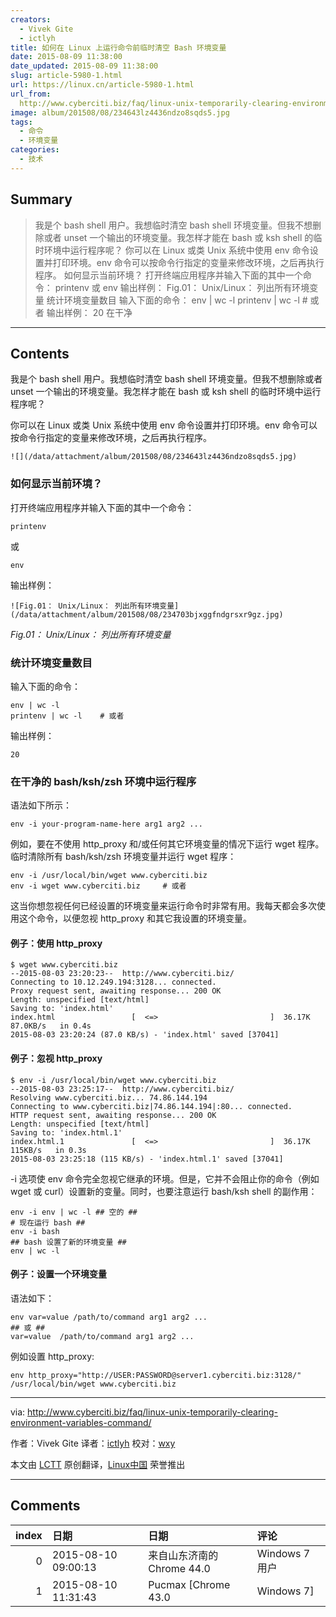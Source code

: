```yaml
---
creators:
  - Vivek Gite
  - ictlyh
title: 如何在 Linux 上运行命令前临时清空 Bash 环境变量
date: 2015-08-09 11:38:00
date_updated: 2015-08-09 11:38:00
slug: article-5980-1.html
url: https://linux.cn/article-5980-1.html
url_from: 
  http://www.cyberciti.biz/faq/linux-unix-temporarily-clearing-environment-variables-command/
image: album/201508/08/234643lz4436ndzo8sqds5.jpg
tags:
  - 命令
  - 环境变量
categories:
  - 技术
---
```


## Summary

> 我是个 bash shell 用户。我想临时清空 bash shell 环境变量。但我不想删除或者 unset 一个输出的环境变量。我怎样才能在 bash 或 ksh shell 的临时环境中运行程序呢？ 你可以在 Linux 或类 Unix 系统中使用 env 命令设置并打印环境。env 命令可以按命令行指定的变量来修改环境，之后再执行程序。  如何显示当前环境？ 打开终端应用程序并输入下面的其中一个命令： printenv  或 env  输出样例：  Fig.01： Unix/Linux： 列出所有环境变量 统计环境变量数目 输入下面的命令： env | wc -l printenv | wc -l # 或者  输出样例： 20  在干净

***

<!-- more -->

## Contents

我是个 bash shell 用户。我想临时清空 bash shell 环境变量。但我不想删除或者 unset 一个输出的环境变量。我怎样才能在 bash 或 ksh shell 的临时环境中运行程序呢？

你可以在 Linux 或类 Unix 系统中使用 env 命令设置并打印环境。env 命令可以按命令行指定的变量来修改环境，之后再执行程序。

`![](/data/attachment/album/201508/08/234643lz4436ndzo8sqds5.jpg)`

### 如何显示当前环境？

打开终端应用程序并输入下面的其中一个命令：

```shell
printenv
```

或

```shell
env
```

输出样例：

`![Fig.01： Unix/Linux： 列出所有环境变量](/data/attachment/album/201508/08/234703bjxggfndgrsxr9gz.jpg)`

*Fig.01： Unix/Linux： 列出所有环境变量*

### 统计环境变量数目

输入下面的命令：

```shell
env | wc -l
printenv | wc -l    # 或者
```

输出样例：

```shell
20
```

### 在干净的 bash/ksh/zsh 环境中运行程序

语法如下所示：

```shell
env -i your-program-name-here arg1 arg2 ...
```

例如，要在不使用 http\_proxy 和/或任何其它环境变量的情况下运行 wget 程序。临时清除所有 bash/ksh/zsh 环境变量并运行 wget 程序：

```shell
env -i /usr/local/bin/wget www.cyberciti.biz
env -i wget www.cyberciti.biz     # 或者
```

这当你想忽视任何已经设置的环境变量来运行命令时非常有用。我每天都会多次使用这个命令，以便忽视 http\_proxy 和其它我设置的环境变量。

#### 例子：使用 http\_proxy

```shell
$ wget www.cyberciti.biz
--2015-08-03 23:20:23--  http://www.cyberciti.biz/
Connecting to 10.12.249.194:3128... connected.
Proxy request sent, awaiting response... 200 OK
Length: unspecified [text/html]
Saving to: 'index.html'
index.html                 [  <=>                         ]  36.17K  87.0KB/s   in 0.4s
2015-08-03 23:20:24 (87.0 KB/s) - 'index.html' saved [37041]
```

#### 例子：忽视 http\_proxy

```shell
$ env -i /usr/local/bin/wget www.cyberciti.biz
--2015-08-03 23:25:17--  http://www.cyberciti.biz/
Resolving www.cyberciti.biz... 74.86.144.194
Connecting to www.cyberciti.biz|74.86.144.194|:80... connected.
HTTP request sent, awaiting response... 200 OK
Length: unspecified [text/html]
Saving to: 'index.html.1'
index.html.1               [  <=>                         ]  36.17K   115KB/s   in 0.3s
2015-08-03 23:25:18 (115 KB/s) - 'index.html.1' saved [37041]
```

-i 选项使 env 命令完全忽视它继承的环境。但是，它并不会阻止你的命令（例如 wget 或 curl）设置新的变量。同时，也要注意运行 bash/ksh shell 的副作用：

```shell
env -i env | wc -l ## 空的 ##
# 现在运行 bash ##
env -i bash
## bash 设置了新的环境变量 ##
env | wc -l
```

#### 例子：设置一个环境变量

语法如下：

```shell
env var=value /path/to/command arg1 arg2 ...
## 或 ## 
var=value  /path/to/command arg1 arg2 ...
```

例如设置 http\_proxy:

```shell
env http_proxy="http://USER:PASSWORD@server1.cyberciti.biz:3128/" /usr/local/bin/wget www.cyberciti.biz
```

---

via: <http://www.cyberciti.biz/faq/linux-unix-temporarily-clearing-environment-variables-command/>

作者：Vivek Gite 译者：[ictlyh](https://github.com/ictlyh) 校对：[wxy](https://github.com/wxy)

本文由 [LCTT](https://github.com/LCTT/TranslateProject) 原创翻译，[Linux中国](https://linux.cn/) 荣誉推出

***

## Comments

|   index | 日期                | 日期                                      | 评论                                                       |
|--------:|:--------------------|:------------------------------------------|:-----------------------------------------------------------|
|       0 | 2015-08-10 09:00:13 | 来自山东济南的 Chrome 44.0|Windows 7 用户 | 学习了，谢谢                                               |
|       1 | 2015-08-10 11:31:43 | Pucmax [Chrome 43.0|Windows 7]            | 想起每次都要手动配置，用完了再删掉，瞬间觉得很shy；学习了~ |
